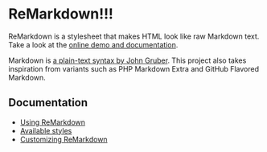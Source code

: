 
# ReMarkdown!!!

ReMarkdown is a stylesheet that makes HTML look like raw Markdown text.
Take a look at the [online demo and documentation](https://fvsch.github.io/remarkdown/).

Markdown is [a plain-text syntax by John Gruber](https://daringfireball.net/projects/markdown/). This project also takes inspiration from variants such as PHP Markdown Extra and GitHub Flavored Markdown.

## Documentation

- [Using ReMarkdown](https://fvsch.github.io/remarkdown/)
- [Available styles](https://fvsch.github.io/remarkdown/styles.html)
- [Customizing ReMarkdown](https://fvsch.github.io/remarkdown/customize.html)
